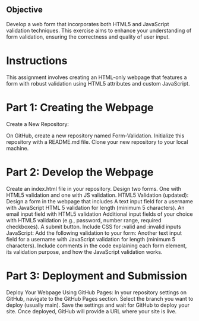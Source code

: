 ## Objective

Develop a web form that incorporates both HTML5 and JavaScript validation techniques. This exercise aims to enhance your understanding of form validation, ensuring the correctness and quality of user input.

# Instructions

This assignment involves creating an HTML-only webpage that features a form with robust validation using HTML5 attributes and custom JavaScript.

# Part 1: Creating the Webpage

Create a New Repository:

On GitHub, create a new repository named Form-Validation.
Initialize this repository with a README.md file.
Clone your new repository to your local machine.

# Part 2: Develop the Webpage

Create an index.html file in your repository.
Design two forms. One with HTML5 validation and one with JS validation.
HTML5 Validation (updated): Design a form in the webpage that includes
A text input field for a username with JavaScript HTML 5 validation for length (minimum 5 characters).
An email input field with HTML5 validation
Additional input fields of your choice with HTML5 validation (e.g., password, number range, required checkboxes).
A submit button.
Include CSS for :valid and :invalid inputs
JavaScript: Add the following validation to your form:
Another text input field for a username with JavaScript validation for length (minimum 5 characters).
Include comments in the code explaining each form element, its validation purpose, and how the JavaScript validation works.

# Part 3: Deployment and Submission

Deploy Your Webpage Using GitHub Pages:
In your repository settings on GitHub, navigate to the GitHub Pages section.
Select the branch you want to deploy (usually main).
Save the settings and wait for GitHub to deploy your site.
Once deployed, GitHub will provide a URL where your site is live.